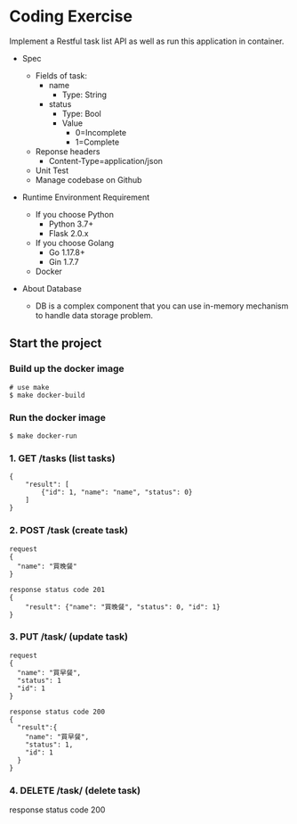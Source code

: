 # Coding Exercise

Implement a Restful task list API as well as run this application in container.

- Spec
  - Fields of task:
      - name
          - Type: String
      - status
          - Type: Bool
          - Value
              - 0=Incomplete
              - 1=Complete
  - Reponse headers
      - Content-Type=application/json
  - Unit Test
  - Manage codebase on Github

- Runtime Environment Requirement
    - If you choose Python
        - Python 3.7+
        - Flask 2.0.x
    - If you choose Golang
        - Go 1.17.8+
        - Gin 1.7.7
    - Docker

- About Database
  - DB is a complex component that you can use in-memory mechanism to handle data storage problem.

## Start the project
### Build up the docker image
```
# use make
$ make docker-build
```
### Run the docker image
```
$ make docker-run
```

### 1.  GET /tasks (list tasks)
```
{
    "result": [
        {"id": 1, "name": "name", "status": 0}
    ]
}
```

### 2.  POST /task  (create task)
```
request
{
  "name": "買晚餐"
}

response status code 201
{
    "result": {"name": "買晚餐", "status": 0, "id": 1}
}
```

### 3. PUT /task/<id> (update task)
```
request
{
  "name": "買早餐",
  "status": 1
  "id": 1
}

response status code 200
{
  "result":{
    "name": "買早餐",
    "status": 1,
    "id": 1
  }
}
```

### 4. DELETE /task/<id> (delete task)
response status code 200
